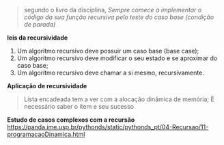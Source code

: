 > segundo o livro da disciplina, *Sempre comece a implementar o código da sua função recursiva pelo teste do caso base (condição de parada)*

**leis da recursividade**
1. Um algoritmo recursivo deve possuir um caso base (base case); 
2. Um algoritmo recursivo deve modificar o seu estado e se aproximar do caso base; 
3. Um algoritmo recursivo deve chamar a si mesmo, recursivamente.

**Aplicação de recursividade**
> Lista encadeada tem a ver com a alocação dinâmica de memória; É necessário saber o ítem e seu sucesso

**Estudo de casos complexos com a recursão**
https://panda.ime.usp.br/pythonds/static/pythonds_pt/04-Recursao/11-programacaoDinamica.html